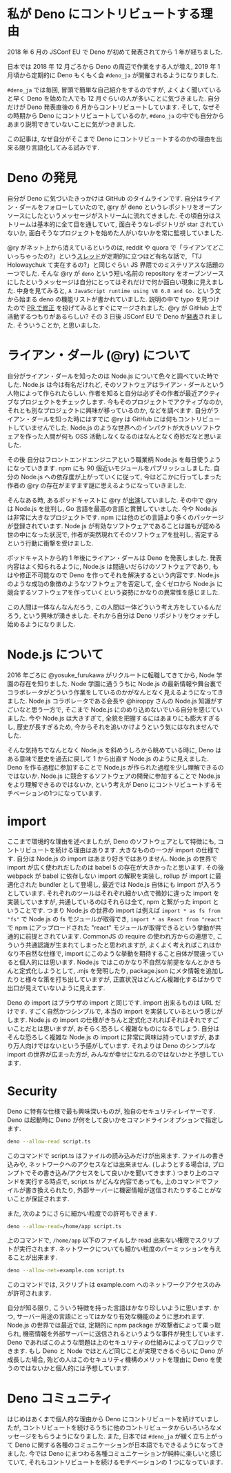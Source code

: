 # 私が Deno にコントリビュートする理由

2018 年 6 月の JSConf EU で Deno が初めて発表されてから 1 年が経ちました.

日本では 2018 年 12 月ごろから Deno の周辺で作業をする人が増え, 2019 年 1 月頃から定期的に Deno もくもく会 `#deno_ja` が開催されるようになりました.

`#deno_ja` では毎回, 冒頭で簡単な自己紹介をするのですが, よくよく聞いていると早く Deno を始めた人でも 12 月ぐらいの人が多いことに気づきました. 自分だけが Deno 発表直後の 6 月からコントリビュートしています. そして, なぜその時期から Deno にコントリビュートしているのか, `#deno_ja` の中でも自分からあまり説明できていないことに気がつきました.

この記事は, なぜ自分がそこまで Deno にコントリビュートするのかの理由を出来る限り言語化してみる試みです.

# Deno の発見

自分が Deno に気づいたきっかけは GitHub のタイムラインです. 自分はライアン・ダールをフォローしていたので, @ry が deno というレポジトリをオープンソースにしたというメッセージがストリームに流れてきました. その頃自分はストリームは基本的に全て目を通していて, 面白そうなレポジトリが star されていないか, 面白そうなプロジェクトを始めた人がいないかを常に監視していました.

@ry がネット上から消えているというのは, reddit や quora で「ライアンてどこいっちゃったの?」という[スレッド](https://www.reddit.com/r/node/comments/2wpxyv/what_is_ryan_dahl_doing_these_days/)が定期的に立つほど有名な話で, 「TJ Holowaychuk て実在するの?」と同じぐらい JS 界隈でのミステリアスな話題の一つでした. そんな @ry が `deno` という短い名前の repository をオープンソースにしたというメッセージは自分にとってはそれだけで何か面白い現象に見えました. 中身を見てみると, `A JavaScript runtime using V8 6.8 and Go.` という文から始まる deno の機能リストが書かれていました. 説明の中で typo を見つけたので [PR で修正](https://github.com/denoland/deno/pull/2) を投げてみるとすぐにマージされました. @ry が GitHub 上で活動するつもりがあるらしい? その 3 日後 JSConf EU で Deno が[発表](https://www.youtube.com/watch?v=M3BM9TB-8yA)されました. そういうことか, と思いました.

# ライアン・ダール (@ry) について

自分がライアン・ダールを知ったのは Node.js について色々と調べていた時でした. Node.js は今は有名だけれど, そのソフトウェアはライアン・ダールという人物によって作られたらしい. 作者を知ると自分は必ずその作者が最近アクティブなプロジェクトをチェックします. 今もそのプロジェクトでアクティブなのか, それとも別なプロジェクトに興味が移っているのか, などを調べます. 自分がライアン・ダールを知った時にはすでに @ry は GitHub には何もコントリビュートしていませんでした. Node.js のような世界へのインパクトが大きいソフトウェアを作った人間が何も OSS 活動しなくなるのはなんとなく奇妙だなと思いました.

その後 自分はフロントエンドエンジニアという職業柄 Node.js を毎日使うようになっていきます. npm にも 90 個近いモジュールをパブリッシュしました. 自分の Node.js への依存度が上がっていくに従って, 今はどこかに行ってしまった作者の @ry の存在がますます謎に思えるようになっていきました.

そんなある時, あるポッドキャストに @ry が[出演](https://mappingthejourney.com/single-post/2017/08/31/episode-8-interview-with-ryan-dahl-creator-of-nodejs/)していました. その中で @ry は Node.js を批判し, Go 言語を最高の言語と賞賛していました. 今や Node.js は非常に大きなプロジェクトです. npm には他のどの言語より多くのパッケージが登録されています. Node.js が有効なソフトウェアであることは誰もが認める世の中になった状況で, 作者が突然現れてそのソフトウェアを批判し, 否定するという行動に衝撃を受けました.

ポッドキャストから約 1 年後にライアン・ダールは Deno を発表しました. 発表内容はよく知られるように, Node.js は間違いだらけのソフトウェアであり, もはや修正不可能なので Deno を作ってそれを解決するという内容です. Node.js のような成功の象徴のようなソフトウェアを否定して, 全くゼロから Node.js に競合するソフトウェアを作っていくという姿勢にかなりの異常性を感じました.

この人間は一体なんなんだろう, この人間は一体どういう考え方をしているんだろう, という興味が湧きました. それから自分は Deno リポジトリをウォッチし始めるようになりました.

# Node.js について

2016 年ごろに @yosuke_furukawa がリクルートに転職してきてから, Node 学園の存在を知りました. Node 学園に通ううちに Node.js の最新情報や舞台裏でコラボレータがどういう作業をしているのかがなんとなく見えるようになってきました. Node.js コラボレータである会長や @hiroppy さんの Node.js 知識がすごいなと思う一方で, そこまで Node.js にのめり込めないでいる自分を感じていました. 今や Node.js は大きすぎて, 全貌を把握するにはあまりにも膨大すぎるし, 歴史が長すぎるため, 今からそれを追いかけようという気にはなれませんでした.

そんな気持ちでなんとなく Node.js を斜めうしろから眺めている時に, Deno はある意味で歴史を過去に戻して 1 から出直す Node.js のように見えました. Deno を作る過程に参加することで Node.js が作られた過程を少し理解できるのではないか. Node.js に競合するソフトウェアの開発に参加することで Node.js をより理解できるのではないか, という考えが Deno にコントリビュートするモチベーションの1つになっています.

# import

ここまで環境的な理由を述べましたが, Deno のソフトウェアとして特徴にも, コントリビュートを続ける理由はあります. 大きなものの一つが import の仕様です. 自分は Node.js の import はあまり好きではありません. Node.js の世界で import が広く使われだしたのは babel 5 の存在が大きかったと思います. その後 webpack が babel に依存しない import の解釈を実装し, rollup が import に最適化された bundler として登場し, 最近では Node.js 自体にも import が入ろうとしています. それぞれのツールはそれぞれ細かい点で微妙に違った import を実装していますが, 共通しているのはそれらは全て, npm と繋がった import ということです. つまり Node.js の世界の import は例えば `import * as fs from "fs"` で Node.js の fs モジュールが取得でき, `import * as React from "react"` で npm にアップロードされた "react" モジュールが取得できるという挙動が共通的に前提とされています. CommonJS の require の使われ方からの連想で, こういう共通認識が生まれてしまったと思われますが, よくよく考えればこれはかなり不自然な仕様で, import にこのような挙動を期待すること自体が間違っていると個人的には思います. Node.js ではこのかなり不自然な前提をなんとかきちんと定式化しようとして, .mjs を発明したり, package.json にメタ情報を追加したりと様々な策を打ち出していますが, 正直状況はどんどん複雑化するばかりで出口が見えていないように見えます.

Deno の import はブラウザの import と同じです. import 出来るものは URL だけです. すごく自然かつシンプルで, 本当の import を実装しているという感じがします. Node.js の import の仕様がきちんと定式化されればそれはそれですごいことだとは思いますが, おそらく恐ろしく複雑なものになるでしょう. 自分はそんな恐ろしく複雑な Node.js の import に非常に興味は持っていますが, あまり万人向けではないという予感がしています. それよりは Deno のシンプルな import の世界が広まった方が, みんなが幸せになれるのではないかと予想しています.

# Security

Deno に特有な仕様で最も興味深いものが, 独自のセキュリティレイヤーです. Deno は起動時に Deno が何をして良いかをコマンドラインオプションで指定します.

```sh
deno --allow-read script.ts
```

このコマンドで script.ts はファイルの読み込みだけが出来ます. ファイルの書き込みや, ネットワークへのアクセスなどは出来ません. (しようとする場合は, プロンプトでその書き込み/アクセスをして良いかを聞いてきます.) つまり上のコマンドを実行する時点で, script.ts がどんな内容であっても, 上のコマンドでファイルが書き換えられたり, 外部サーバーに機密情報が送信されたりすることがないことが保証されます.

また, 次のようにさらに細かい粒度での許可もできます.

```sh
deno --allow-read=/home/app script.ts
```

上のコマンドで, `/home/app` 以下のファイルしか read 出来ない権限でスクリプトが実行されます. ネットワークについても細かい粒度のパーミッションを与えることが出来ます.

```sh
deno --allow-net=example.com script.ts
```

このコマンドでは, スクリプトは example.com へのネットワークアクセスのみが許可されます.

自分が知る限り, こういう特徴を持った言語はかなり珍しいように思います. かつ, サーバー用途の言語にとってはかなり有効な機能のように思われます. Node.js の世界では最近では, 定期的に npm package が攻撃者によって乗っ取られ, 機密情報を外部サーバーに送信されるというような事件が発生しています. Deno であればこのような問題は上のセキュリティの仕組みによってブロックできます. もし Deno と Node でほとんど同じことが実現できるぐらいに Deno が成長した場合, 殆どの人はこのセキュリティ機構のメリットを理由に Deno を使うのではないかと個人的には予想しています.

# Deno コミュニティ

はじめはあくまで個人的な理由から Deno にコントリビュートを続けていましたが, コントリビュートを続けるうちに他のコントリビュータからいろいろなメッセージをもらうようになりました. また, 日本では `#deno_ja` が緩く立ち上がって Deno に関する各種のコミュニケーションが日本語でもできるようになってきました. 今では Deno にまつわる各種コミュニケーションが純粋に楽しいと感じていて, それもコントリビュートを続けるモチベーションの 1 つになっています.
